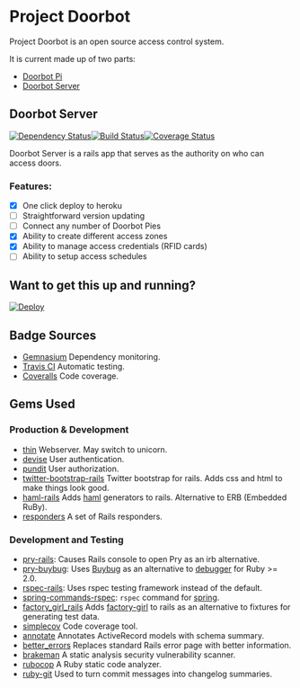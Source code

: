 # Project Doorbot
Project Doorbot is an open source access control system.

It is current made up of two parts:

- [Doorbot Pi](https://github.com/jweakley/doorbot-pi)
- [Doorbot Server](https://github.com/jweakley/doorbot-server)

## Doorbot Server

[![Dependency Status](https://gemnasium.com/jweakley/doorbot-server.svg)](https://gemnasium.com/jweakley/doorbot-server)[![Build Status](https://travis-ci.org/jweakley/doorbot-server.svg?branch=master)](https://travis-ci.org/jweakley/doorbot-server)[![Coverage Status](https://coveralls.io/repos/jweakley/doorbot-server/badge.png)](https://coveralls.io/r/jweakley/doorbot-server)

Doorbot Server is a rails app that serves as the authority on who can access doors.

### Features:
- [x] One click deploy to heroku
- [ ] Straightforward version updating
- [ ] Connect any number of Doorbot Pies
- [x] Ability to create different access zones
- [x] Ability to manage access credentials (RFID cards)
- [ ] Ability to setup access schedules

## Want to get this up and running?
[![Deploy](https://www.herokucdn.com/deploy/button.png)](https://heroku.com/deploy)

## Badge Sources
- [Gemnasium](https://gemnasium.com/) Dependency monitoring.
- [Travis CI](https://travis-ci.com/) Automatic testing.
- [Coveralls](https://coveralls.io/) Code coverage.

## Gems Used
### Production & Development
- [thin](https://github.com/macournoyer/thin/) Webserver. May switch to unicorn.
- [devise](https://github.com/plataformatec/devise) User authentication.
- [pundit](https://github.com/elabs/pundit) User authorization.
- [twitter-bootstrap-rails](https://github.com/seyhunak/twitter-bootstrap-rails) Twitter bootstrap for rails. Adds css and html to make things look good.
- [haml-rails](https://github.com/indirect/haml-rails) Adds [haml](https://github.com/haml/haml) generators to rails. Alternative to ERB (Embedded RuBy).
- [responders](https://github.com/plataformatec/responders) A set of Rails responders.

### Development and Testing
- [pry-rails](https://github.com/rweng/pry-rails): Causes Rails console to open Pry as an irb alternative.
- [pry-buybug](https://github.com/deivid-rodriguez/pry-byebug): Uses [Buybug](https://github.com/deivid-rodriguez/byebug) as an alternative to [debugger](https://github.com/cldwalker/debugger) for Ruby >= 2.0.
- [rspec-rails](https://github.com/rspec/rspec-rails): Uses rspec testing framework instead of the default.
- [spring-commands-rspec](https://github.com/jonleighton/spring-commands-rspec): `rspec` command for [spring](https://github.com/rails/spring).
- [factory\_girl\_rails](https://github.com/thoughtbot/factory_girl_rails) Adds [factory-girl](https://github.com/thoughtbot/factory_girl) to rails as an alternative to fixtures for generating test data.
- [simplecov](https://github.com/colszowka/simplecov) Code coverage tool.
- [annotate](https://github.com/ctran/annotate_models) Annotates ActiveRecord models with schema summary.
- [better_errors](https://github.com/charliesome/better_errors) Replaces standard Rails error page with better information.
- [brakeman](https://github.com/presidentbeef/brakeman) A static analysis security vulnerability scanner.
- [rubocop](https://github.com/bbatsov/rubocop) A Ruby static code analyzer.
- [ruby-git](https://github.com/schacon/ruby-git) Used to turn commit messages into changelog summaries.
